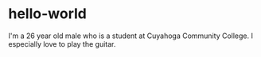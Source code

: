 # hello-world
I'm a 26 year old male who is a student at Cuyahoga Community College. 
I especially love to play the guitar.
